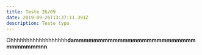 ```yaml
---
title: Teste 26/09
date: 2019-09-26T13:37:11.391Z
description: Teste typo
---
```

Ohhhhhhhhhhhhhhhhhh**dammmmmmmmmmmmmmmmmmmmmmmmmmmmmmmmnn**
